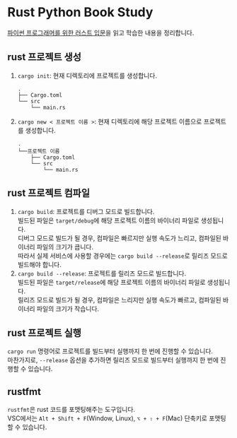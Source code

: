 # Rust Python Book Study
[파이썬 프로그래머를 위한 러스트 입문](https://indosaram.github.io/rust-python-book/)을 읽고 학습한 내용을 정리합니다.

## rust 프로젝트 생성
1. `cargo init`:
    현재 디렉토리에 프로젝트를 생성합니다.  
    ```
    .
    ├── Cargo.toml
    └── src
        └── main.rs
    ```
2. `cargo new < 프로젝트 이름 >`:
    현재 디렉토리에 해당 프로젝트 이름으로 프로젝트를 생성합니다.  
    ```
    .
    └──프로젝트 이름
        ├── Cargo.toml
        └── src
            └── main.rs
    ```

## rust 프로젝트 컴파일

1. `cargo build`:
    프로젝트를 디버그 모드로 빌드합니다.  
    빌드된 파일은 `target/debug`에 해당 프로젝트 이름의 바이너리 파일로 생성됩니다.  
    디버그 모드로 빌드가 될 경우, 컴파일은 빠르지만 실행 속도가 느리고, 컴파일된 바이너리 파일의 크기가 큽니다.  
    따라서 실제 서비스에 사용할 경우에는 `cargo build --release`로 릴리즈 모드로 빌드해야 합니다.  
2. `cargo build --release`:
    프로젝트를 릴리즈 모드로 빌드합니다.  
    빌드된 파일은 `target/release`에 해당 프로젝트 이름의 바이너리 파일로 생성됩니다.  
    릴리즈 모드로 빌드가 될 경우, 컴파일은 느리지만 실행 속도가 빠르고, 컴파일된 바이너리 파일의 크기가 작습니다.  

## rust 프로젝트 실행

`cargo run` 명령어로 프로젝트를 빌드부터 실행까지 한 번에 진행할 수 있습니다.  
마찬가지로, `--release` 옵션을 추가하면 릴리즈 모드로 빌드부터 실행까지 한 번에 진행할 수 있습니다.

## rustfmt

`rustfmt`은 rust 코드를 포맷팅해주는 도구입니다.  
VSC에서는 `Alt + Shift + F`(Window, Linux), `⌥ + ⇧ + F`(Mac) 단축키로 포맷팅할 수 있습니다.  
